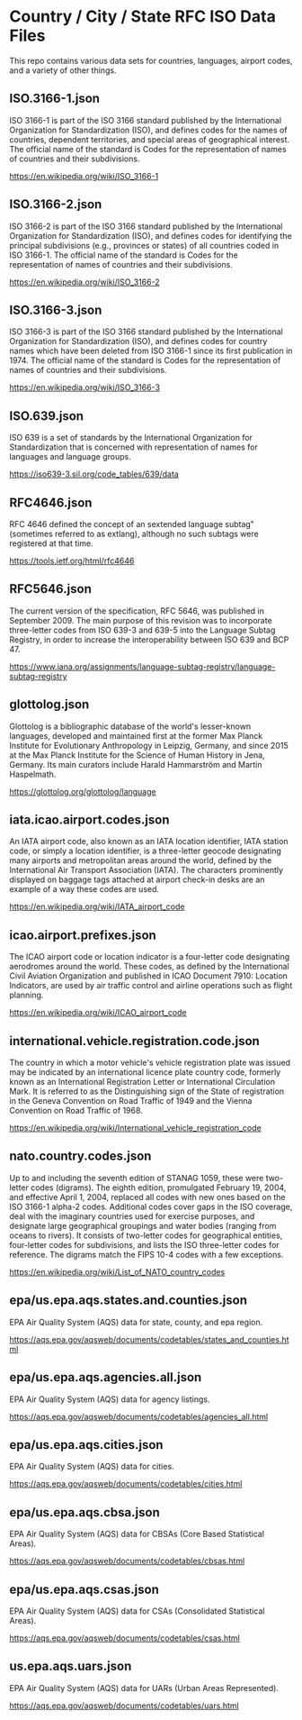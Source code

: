 # Country / City / State RFC ISO Data Files

This repo contains various data sets for countries, languages, airport codes, and a variety of other things.

## ISO.3166-1.json

ISO 3166-1 is part of the ISO 3166 standard published by the International Organization for Standardization (ISO), and defines codes for the names of countries, dependent territories, and special areas of geographical interest. The official name of the standard is Codes for the representation of names of countries and their subdivisions.

https://en.wikipedia.org/wiki/ISO_3166-1

## ISO.3166-2.json

ISO 3166-2 is part of the ISO 3166 standard published by the International Organization for Standardization (ISO), and defines codes for identifying the principal subdivisions (e.g., provinces or states) of all countries coded in ISO 3166-1. The official name of the standard is Codes for the representation of names of countries and their subdivisions.

https://en.wikipedia.org/wiki/ISO_3166-2

## ISO.3166-3.json

ISO 3166-3 is part of the ISO 3166 standard published by the International Organization for Standardization (ISO), and defines codes for country names which have been deleted from ISO 3166-1 since its first publication in 1974. The official name of the standard is Codes for the representation of names of countries and their subdivisions.

https://en.wikipedia.org/wiki/ISO_3166-3

## ISO.639.json

ISO 639 is a set of standards by the International Organization for Standardization that is concerned with representation of names for languages and language groups.

https://iso639-3.sil.org/code_tables/639/data

## RFC4646.json

RFC 4646 defined the concept of an sextended language subtag" (sometimes referred to as extlang), although no such subtags were registered at that time.

https://tools.ietf.org/html/rfc4646

## RFC5646.json

The current version of the specification, RFC 5646, was published in September 2009. The main purpose of this revision was to incorporate three-letter codes from ISO 639-3 and 639-5 into the Language Subtag Registry, in order to increase the interoperability between ISO 639 and BCP 47.

https://www.iana.org/assignments/language-subtag-registry/language-subtag-registry

## glottolog.json

Glottolog is a bibliographic database of the world's lesser-known languages, developed and maintained first at the former Max Planck Institute for Evolutionary Anthropology in Leipzig, Germany, and since 2015 at the Max Planck Institute for the Science of Human History in Jena, Germany. Its main curators include Harald Hammarström and Martin Haspelmath.

https://glottolog.org/glottolog/language

## iata.icao.airport.codes.json

An IATA airport code, also known as an IATA location identifier, IATA station code, or simply a location identifier, is a three-letter geocode designating many airports and metropolitan areas around the world, defined by the International Air Transport Association (IATA). The characters prominently displayed on baggage tags attached at airport check-in desks are an example of a way these codes are used.

https://en.wikipedia.org/wiki/IATA_airport_code

## icao.airport.prefixes.json

The ICAO airport code or location indicator is a four-letter code designating aerodromes around the world. These codes, as defined by the International Civil Aviation Organization and published in ICAO Document 7910: Location Indicators, are used by air traffic control and airline operations such as flight planning.

https://en.wikipedia.org/wiki/ICAO_airport_code

## international.vehicle.registration.code.json

The country in which a motor vehicle's vehicle registration plate was issued may be indicated by an international licence plate country code, formerly known as an International Registration Letter or International Circulation Mark. It is referred to as the Distinguishing sign of the State of registration in the Geneva Convention on Road Traffic of 1949 and the Vienna Convention on Road Traffic of 1968.

https://en.wikipedia.org/wiki/International_vehicle_registration_code

## nato.country.codes.json

Up to and including the seventh edition of STANAG 1059, these were two-letter codes (digrams). The eighth edition, promulgated February 19, 2004, and effective April 1, 2004, replaced all codes with new ones based on the ISO 3166-1 alpha-2 codes. Additional codes cover gaps in the ISO coverage, deal with the imaginary countries used for exercise purposes, and designate large geographical groupings and water bodies (ranging from oceans to rivers). It consists of two-letter codes for geographical entities, four-letter codes for subdivisions, and lists the ISO three-letter codes for reference. The digrams match the FIPS 10-4 codes with a few exceptions.

https://en.wikipedia.org/wiki/List_of_NATO_country_codes

## epa/us.epa.aqs.states.and.counties.json

EPA Air Quality System (AQS) data for state, county, and epa region.

https://aqs.epa.gov/aqsweb/documents/codetables/states_and_counties.html

## epa/us.epa.aqs.agencies.all.json

EPA Air Quality System (AQS) data for agency listings.

https://aqs.epa.gov/aqsweb/documents/codetables/agencies_all.html

## epa/us.epa.aqs.cities.json

EPA Air Quality System (AQS) data for cities.

https://aqs.epa.gov/aqsweb/documents/codetables/cities.html

## epa/us.epa.aqs.cbsa.json

EPA Air Quality System (AQS) data for CBSAs (Core Based Statistical Areas).

https://aqs.epa.gov/aqsweb/documents/codetables/cbsas.html

## epa/us.epa.aqs.csas.json

EPA Air Quality System (AQS) data for CSAs (Consolidated Statistical Areas).

https://aqs.epa.gov/aqsweb/documents/codetables/csas.html

## us.epa.aqs.uars.json

EPA Air Quality System (AQS) data for UARs (Urban Areas Represented).

https://aqs.epa.gov/aqsweb/documents/codetables/uars.html

